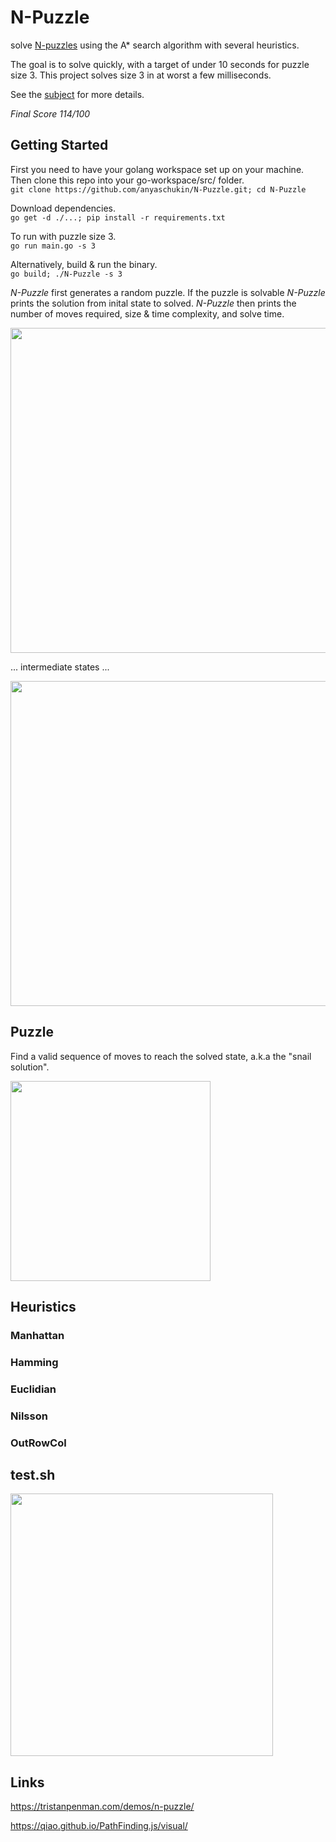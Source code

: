 # N-Puzzle

solve [N-puzzles](https://en.wikipedia.org/wiki/Sliding_puzzle) using the A* search algorithm with several heuristics.

The goal is to solve quickly, with a target of under 10 seconds for puzzle size 3. This project solves size 3 in at worst a few milliseconds.

See the [subject](https://github.com/anyaschukin/N-Puzzle/blob/master/subject.pdf) for more details.

*Final Score 114/100*


## Getting Started

First you need to have your golang workspace set up on your machine.
Then clone this repo into your go-workspace/src/ folder. <br>
```git clone https://github.com/anyaschukin/N-Puzzle.git; cd N-Puzzle```

Download dependencies. <br>
```go get -d ./...; pip install -r requirements.txt```

To run with puzzle size 3. <br>
```go run main.go -s 3```

Alternatively, build & run the binary. <br>
```go build; ./N-Puzzle -s 3```

*N-Puzzle* first generates a random puzzle.
If the puzzle is solvable *N-Puzzle* prints the solution from inital state to solved.
*N-Puzzle* then prints the number of moves required, size & time complexity, and solve time.

<img src="https://github.com/anyaschukin/N-Puzzle/blob/master/img/3a.png" width="520">

... intermediate states ...

<img src="https://github.com/anyaschukin/N-Puzzle/blob/master/img/3b.png" width="520">


## Puzzle

Find a valid sequence of moves to reach the solved state, a.k.a the "snail solution".

<img src="https://github.com/anyaschukin/N-Puzzle/blob/master/img/puzzle.png" width="320">


## Heuristics

### Manhattan

### Hamming

### Euclidian

### Nilsson

### OutRowCol


## test.sh

<img src="https://github.com/anyaschukin/N-Puzzle/blob/master/img/test.png" width="420">


## Links

https://tristanpenman.com/demos/n-puzzle/

https://qiao.github.io/PathFinding.js/visual/
